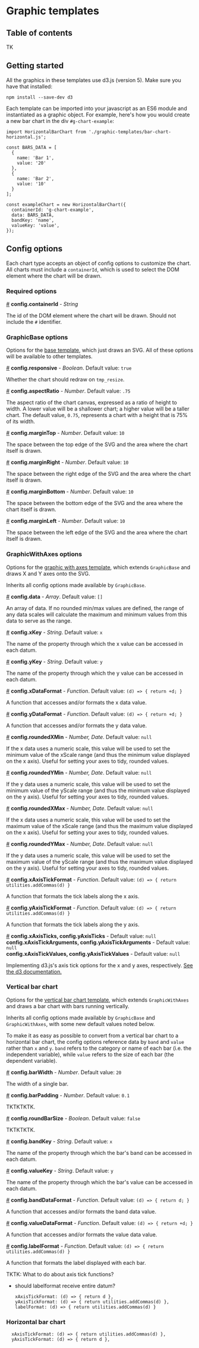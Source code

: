 # Graphic templates

## Table of contents

TK

## Getting started

All the graphics in these templates use d3.js (version 5). Make sure you have that
installed:

```
npm install --save-dev d3
```

Each template can be imported into your javascript as an ES6 module and
instantiated as a graphic object. For example, here's how you would
create a new bar chart in the div `#g-chart-example`:

```
import HorizontalBarChart from './graphic-templates/bar-chart-horizontal.js';

const BARS_DATA = [
  {
    name: 'Bar 1',
    value: '20'
  },
  {
    name: 'Bar 2',
    value: '10'
  }
];

const exampleChart = new HorizontalBarChart({
  containerId: 'g-chart-example',
  data: BARS_DATA,
  bandKey: 'name',
  valueKey: 'value',
});
```


## Config options

Each chart type accepts an object of config options to customize the
chart. All charts must include a `containerId`, which is used to select
the DOM element where the chart will be drawn.

### Required options

<a name="containerId" href="#containerId">#</a> <strong>config.containerId</strong> - <em>String</em>

The id of the DOM element where the chart will be drawn. Should not
include the `#` identifier.

### GraphicBase options

Options for the <a href="graphic-base.js">base template</a>, which just draws an SVG. All of these
options will be available to other templates.

<a name="responsive" href="#responsive">#</a>
<strong>config.responsive</strong> - <em>Boolean</em>. Default value: `true`

Whether the chart should redraw on `tmp_resize`.

<a name="aspectRatio" href="#aspectRatio">#</a>
<strong>config.aspectRatio</strong> - <em>Number</em>. Default value:
`.75`

The aspect ratio of the chart canvas, expressed as a ratio of height to
width. A lower value will be a shallower chart; a higher value will be a
taller chart. The default value, `0.75`, represents a chart with a height that
is 75% of its width.

<a name="marginTop" href="#marginTop">#</a>
<strong>config.marginTop</strong> - <em>Number</em>. Default value: `10`

The space between the top edge of the SVG and the area where the chart
itself is drawn.

<a name="marginRight" href="#marginRight">#</a>
<strong>config.marginRight</strong> - <em>Number</em>. Default value: `10`

The space between the right edge of the SVG and the area where the chart
itself is drawn.

<a name="marginBottom" href="#marginBottom">#</a>
<strong>config.marginBottom</strong> - <em>Number</em>. Default value: `10`

The space between the bottom edge of the SVG and the area where the chart
itself is drawn.

<a name="marginLeft" href="#marginLeft">#</a>
<strong>config.marginLeft</strong> - <em>Number</em>. Default value: `10`

The space between the left edge of the SVG and the area where the chart
itself is drawn.


### GraphicWithAxes options

Options for the <a href="axis-base.js">graphic with axes template</a>,
which extends `GraphicBase` and draws X and Y axes onto the SVG.

Inherits all config options made available by `GraphicBase`.

<a name="data" href="#data">#</a>
<strong>config.data</strong> - <em>Array</em>. Default value: `[]`

An array of data. If no rounded min/max values are defined, the range of
any data scales will calculate the maximum and minimum values from this
data to serve as the range.

<a name="xKey" href="#xKey">#</a>
<strong>config.xKey</strong> - <em>String</em>. Default value: `x`

The name of the property through which the x value can be accessed
in each datum.

<a name="yKey" href="#yKey">#</a>
<strong>config.yKey</strong> - <em>String</em>. Default value: `y`

The name of the property through which the y value can be accessed
in each datum.

<a name="xDataFormat" href="#xDataFormat">#</a>
<strong>config.xDataFormat</strong> - <em>Function</em>. Default value: `(d) => { return +d; }`

A function that accesses and/or formats the x data value.

<a name="yDataFormat" href="#yDataFormat">#</a>
<strong>config.yDataFormat</strong> - <em>Function</em>. Default value: `(d) => { return +d; }`

A function that accesses and/or formats the y data value.

<a name="roundedXMin" href="#roundedXMin">#</a>
<strong>config.roundedXMin</strong> - <em>Number, Date</em>. Default value:
`null`

If the x data uses a numeric scale, this value will be used to set the
minimum value of the xScale range (and thus the minimum value displayed
on the x axis). Useful for setting your axes to tidy, rounded values.

<a name="roundedYMin" href="#roundedYMin">#</a>
<strong>config.roundedYMin</strong> - <em>Number, Date</em>. Default value:
`null`

If the y data uses a numeric scale, this value will be used to set the
minimum value of the yScale range (and thus the minimum value displayed
on the y axis). Useful for setting your axes to tidy, rounded values.

<a name="roundedXMax" href="#roundedXMax">#</a>
<strong>config.roundedXMax</strong> - <em>Number, Date</em>. Default value:
`null`

If the x data uses a numeric scale, this value will be used to set the
maximum value of the xScale range (and thus the maximum value displayed
on the x axis). Useful for setting your axes to tidy, rounded values.

<a name="roundedYMax" href="#roundedYMax">#</a>
<strong>config.roundedYMax</strong> - <em>Number, Date</em>. Default value:
`null`

If the y data uses a numeric scale, this value will be used to set the
maximum value of the yScale range (and thus the maximum value displayed
on the y axis). Useful for setting your axes to tidy, rounded values.

<a name="xAxisTickFormat" href="#xAxisTickFormat">#</a>
<strong>config.xAxisTickFormat</strong> - <em>Function</em>. Default value:
`(d) => { return utilities.addCommas(d) }`

A function that formats the tick labels along the x axis.

<a name="yAxisTickFormat" href="#yAxisTickFormat">#</a>
<strong>config.yAxisTickFormat</strong> - <em>Function</em>. Default value:
`(d) => { return utilities.addCommas(d) }`

A function that formats the tick labels along the y axis.

<a name="axisTickOptions" href="#axisTickOptions">#</a>
<strong>config.xAxisTicks, config.yAxisTicks</strong> - Default value:
`null`<br>
<strong>config.xAxisTickArguments, config.yAxisTickArguments</strong> - Default value:
`null`<br>
<strong>config.xAxisTickValues, config.yAxisTickValues</strong> - Default value:
`null`

Implementing d3.js's axis tick options for the x and y axes,
respectively. [See the d3 documentation.](#TODO)


### Vertical bar chart

Options for the <a href="bar-chart-vertical.js">vertical bar chart template</a>,
which extends `GraphicWithAxes` and draws a bar chart with bars running
vertically.

Inherits all config options made available by `GraphicBase` and
`GraphicWithAxes`, with some new default values noted below.

To make it as easy as possible to convert from a vertical bar chart to a
horizontal bar chart, the config options reference data by `band` and
`value` rather than `x` and `y`. `band` refers to the category or
name of each bar (i.e. the independent variable), while `value`
refers to the size of each bar (the dependent variable).

<a name="barWidth" href="#barWidth">#</a>
<strong>config.barWidth</strong> - <em>Number</em>. Default value:
`20`

The width of a single bar.

<a name="barPadding" href="#barPadding">#</a>
<strong>config.barPadding</strong> - <em>Number</em>. Default value:
`0.1`

TKTKTKTK.

<a name="roundBarSize" href="#roundBarSize">#</a>
<strong>config.roundBarSize</strong> - <em>Boolean</em>. Default value:
`false`

TKTKTKTK.

<a name="bandKey" href="#bandKey">#</a>
<strong>config.bandKey</strong> - <em>String</em>. Default value: `x`

The name of the property through which the bar's band can be accessed
in each datum.

<a name="valueKey" href="#valueKey">#</a>
<strong>config.valueKey</strong> - <em>String</em>. Default value: `y`

The name of the property through which the bar's value can be accessed
in each datum.

<a name="bandDataFormat" href="#bandDataFormat">#</a>
<strong>config.bandDataFormat</strong> - <em>Function</em>. Default value: `(d) => { return d; }`

A function that accesses and/or formats the band data value.

<a name="valueDataFormat" href="#valueDataFormat">#</a>
<strong>config.valueDataFormat</strong> - <em>Function</em>. Default value: `(d) => { return +d; }`

A function that accesses and/or formats the value data value.

<a name="labelFormat" href="#labelFormat">#</a>
<strong>config.labelFormat</strong> - <em>Function</em>. Default value: `(d) => { return utilities.addCommas(d) }`

A function that formats the label displayed with each bar.


TKTK: What to do about axis tick functions?
- should labelformat receive entire datum?

      xAxisTickFormat: (d) => { return d },
      yAxisTickFormat: (d) => { return utilities.addCommas(d) },
      labelFormat: (d) => { return utilities.addCommas(d) }


### Horizontal bar chart

      xAxisTickFormat: (d) => { return utilities.addCommas(d) },
      yAxisTickFormat: (d) => { return d },
